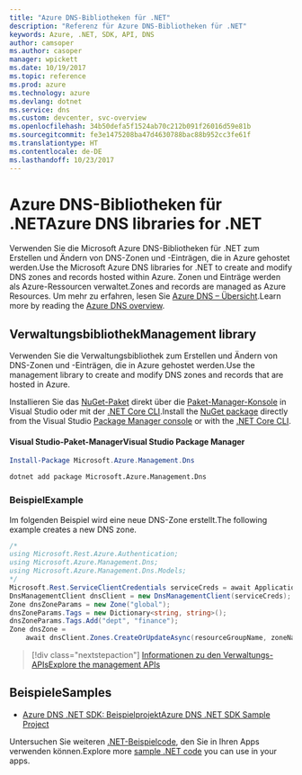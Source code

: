```yaml
---
title: "Azure DNS-Bibliotheken für .NET"
description: "Referenz für Azure DNS-Bibliotheken für .NET"
keywords: Azure, .NET, SDK, API, DNS
author: camsoper
ms.author: casoper
manager: wpickett
ms.date: 10/19/2017
ms.topic: reference
ms.prod: azure
ms.technology: azure
ms.devlang: dotnet
ms.service: dns
ms.custom: devcenter, svc-overview
ms.openlocfilehash: 34b50defa5f1524ab70c212b091f26016d59e81b
ms.sourcegitcommit: fe3e1475208ba47d4630788bac88b952cc3fe61f
ms.translationtype: HT
ms.contentlocale: de-DE
ms.lasthandoff: 10/23/2017
---
```

# <a name="azure-dns-libraries-for-net"></a><span data-ttu-id="aa44b-104">Azure DNS-Bibliotheken für .NET</span><span class="sxs-lookup"><span data-stu-id="aa44b-104">Azure DNS libraries for .NET</span></span>

<span data-ttu-id="aa44b-105">Verwenden Sie die Microsoft Azure DNS-Bibliotheken für .NET zum Erstellen und Ändern von DNS-Zonen und -Einträgen, die in Azure gehostet werden.</span><span class="sxs-lookup"><span data-stu-id="aa44b-105">Use the Microsoft Azure DNS libraries for .NET to create and modify DNS zones and records hosted within Azure.</span></span> <span data-ttu-id="aa44b-106">Zonen und Einträge werden als Azure-Ressourcen verwaltet.</span><span class="sxs-lookup"><span data-stu-id="aa44b-106">Zones and records are managed as Azure Resources.</span></span> <span data-ttu-id="aa44b-107">Um mehr zu erfahren, lesen Sie [Azure DNS – Übersicht](/azure/dns/dns-overview).</span><span class="sxs-lookup"><span data-stu-id="aa44b-107">Learn more by reading the [Azure DNS overview](/azure/dns/dns-overview).</span></span>

## <a name="management-library"></a><span data-ttu-id="aa44b-108">Verwaltungsbibliothek</span><span class="sxs-lookup"><span data-stu-id="aa44b-108">Management library</span></span>

<span data-ttu-id="aa44b-109">Verwenden Sie die Verwaltungsbibliothek zum Erstellen und Ändern von DNS-Zonen und -Einträgen, die in Azure gehostet werden.</span><span class="sxs-lookup"><span data-stu-id="aa44b-109">Use the management library to create and modify DNS zones and records that are hosted in Azure.</span></span>

<span data-ttu-id="aa44b-110">Installieren Sie das [NuGet-Paket](https://www.nuget.org/packages/Microsoft.Azure.Management.Dns) direkt über die [Paket-Manager-Konsole][PackageManager] in Visual Studio oder mit der [.NET Core CLI][DotNetCLI].</span><span class="sxs-lookup"><span data-stu-id="aa44b-110">Install the [NuGet package](https://www.nuget.org/packages/Microsoft.Azure.Management.Dns) directly from the Visual Studio [Package Manager console][PackageManager] or with the [.NET Core CLI][DotNetCLI].</span></span>

#### <a name="visual-studio-package-manager"></a><span data-ttu-id="aa44b-111">Visual Studio-Paket-Manager</span><span class="sxs-lookup"><span data-stu-id="aa44b-111">Visual Studio Package Manager</span></span>

```powershell
Install-Package Microsoft.Azure.Management.Dns
```

```bash
dotnet add package Microsoft.Azure.Management.Dns
```

### <a name="example"></a><span data-ttu-id="aa44b-112">Beispiel</span><span class="sxs-lookup"><span data-stu-id="aa44b-112">Example</span></span>

<span data-ttu-id="aa44b-113">Im folgenden Beispiel wird eine neue DNS-Zone erstellt.</span><span class="sxs-lookup"><span data-stu-id="aa44b-113">The following example creates a new DNS zone.</span></span>

```csharp
/*
using Microsoft.Rest.Azure.Authentication;
using Microsoft.Azure.Management.Dns;
using Microsoft.Azure.Management.Dns.Models;
*/
Microsoft.Rest.ServiceClientCredentials serviceCreds = await ApplicationTokenProvider.LoginSilentAsync(tenantId, clientId, secret);
DnsManagementClient dnsClient = new DnsManagementClient(serviceCreds);            
Zone dnsZoneParams = new Zone("global");
dnsZoneParams.Tags = new Dictionary<string, string>();
dnsZoneParams.Tags.Add("dept", "finance");
Zone dnsZone =
    await dnsClient.Zones.CreateOrUpdateAsync(resourceGroupName, zoneName, dnsZoneParams, null, "*");
```

> [!div class="nextstepaction"]
> [<span data-ttu-id="aa44b-114">Informationen zu den Verwaltungs-APIs</span><span class="sxs-lookup"><span data-stu-id="aa44b-114">Explore the management APIs</span></span>](/dotnet/api/overview/azure/dns/management)

## <a name="samples"></a><span data-ttu-id="aa44b-115">Beispiele</span><span class="sxs-lookup"><span data-stu-id="aa44b-115">Samples</span></span>

* [<span data-ttu-id="aa44b-116">Azure DNS .NET SDK: Beispielprojekt</span><span class="sxs-lookup"><span data-stu-id="aa44b-116">Azure DNS .NET SDK Sample Project</span></span>](https://www.microsoft.com/download/details.aspx?id=47268)

<span data-ttu-id="aa44b-117">Untersuchen Sie weiteren [.NET-Beispielcode](https://azure.microsoft.com/resources/samples/?platform=dotnet), den Sie in Ihren Apps verwenden können.</span><span class="sxs-lookup"><span data-stu-id="aa44b-117">Explore more [sample .NET code](https://azure.microsoft.com/resources/samples/?platform=dotnet) you can use in your apps.</span></span>

[PackageManager]: https://docs.microsoft.com/nuget/tools/package-manager-console
[DotNetCLI]: https://docs.microsoft.com/dotnet/core/tools/dotnet-add-package

